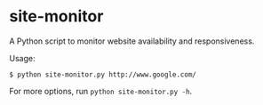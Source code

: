 site-monitor
============

A Python script to monitor website availability and responsiveness.

Usage:

```
$ python site-monitor.py http://www.google.com/
```

For more options, run `python site-monitor.py -h`.
